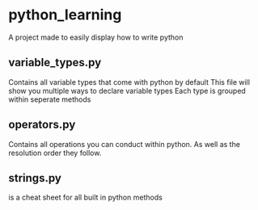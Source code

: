 # python_learning
 A project made to easily display how to write python 

## variable_types.py
 Contains all variable types that come with python by default
 This file will show you multiple ways to declare variable types
 Each type is grouped within seperate methods

## operators.py
 Contains all operations you can conduct within python. As well as the resolution order they follow.

## strings.py
 is a cheat sheet for all built in python methods